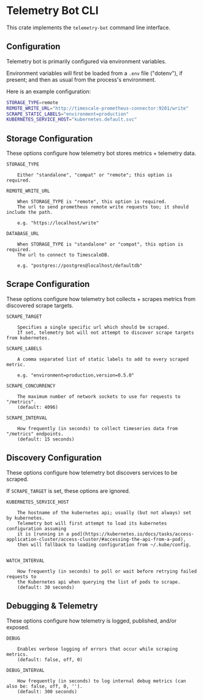 # Telemetry Bot CLI
This crate implements the `telemetry-bot` command line interface.

## Configuration
Telemetry bot is primarily configured via environment variables.

Environment variables will first be loaded from a `.env` file ("dotenv"), if present;
and then as usual from the process's environment.

Here is an example configuration:

```sh
STORAGE_TYPE=remote
REMOTE_WRITE_URL="http://timescale-prometheus-connector:9201/write"
SCRAPE_STATIC_LABELS="environment=production"
KUBERNETES_SERVICE_HOST="kubernetes.default.svc"
```

## Storage Configuration
These options configure how telemetry bot stores metrics + telemetry data.

```
STORAGE_TYPE

    Either "standalone", "compat" or "remote"; this option is required.

REMOTE_WRITE_URL

    When STORAGE_TYPE is "remote", this option is required.
    The url to send prometheus remote write requests too; it should include the path.

    e.g. "https://localhost/write"

DATABASE_URL

    When STORAGE_TYPE is "standalone" or "compat", this option is required.
    The url to connect to TimescaleDB.

    e.g. "postgres://postgres@localhost/defaultdb"

```

## Scrape Configuration
These options configure how telemetry bot collects + scrapes metrics from discovered scrape targets.

```
SCRAPE_TARGET

    Specifies a single specific url which should be scraped.
    If set, telemetry bot will not attempt to discover scrape targets from kubernetes.

SCRAPE_LABELS

    A comma separated list of static labels to add to every scraped metric.

    e.g. "environment=production,version=0.5.0"

SCRAPE_CONCURRENCY

    The maximum number of network sockets to use for requests to "/metrics".
    (default: 4096)

SCRAPE_INTERVAL

    How frequently (in seconds) to collect timeseries data from "/metrics" endpoints.
    (default: 15 seconds)

```

## Discovery Configuration
These options configure how telemetry bot discovers services to be scraped.

If `SCRAPE_TARGET` is set, these options are ignored. 

```
KUBERNETES_SERVICE_HOST

    The hostname of the kubernetes api; usually (but not always) set by kubernetes.
    Telemetry bot will first attempt to load its kubernetes configuration assuming
    it is [running in a pod](https://kubernetes.io/docs/tasks/access-application-cluster/access-cluster/#accessing-the-api-from-a-pod),
    then will fallback to loading configuration from ~/.kube/config.


WATCH_INTERVAL

    How frequently (in seconds) to poll or wait before retrying failed requests to
    the Kubernetes api when querying the list of pods to scrape.
    (default: 30 seconds)

```

## Debugging & Telemetry
These options configure how telemetry is logged, published, and/or exposed.

```
DEBUG

    Enables verbose logging of errors that occur while scraping metrics.
    (default: false, off, 0)

DEBUG_INTERVAL

    How frequently (in seconds) to log internal debug metrics (can also be: false, off, 0, '').
    (default: 300 seconds)

```
